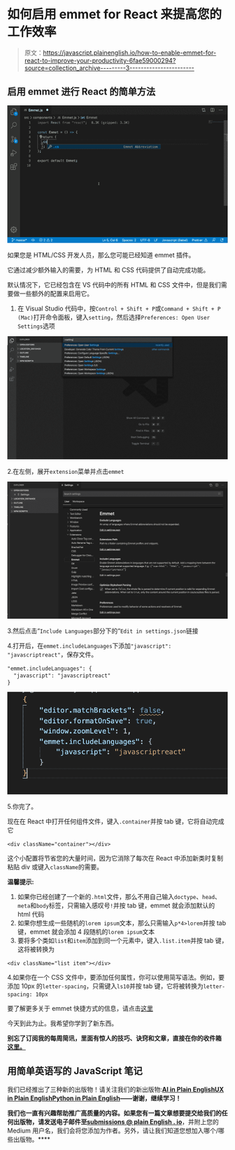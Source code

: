 # 如何启用 emmet for React 来提高您的工作效率

> 原文：<https://javascript.plainenglish.io/how-to-enable-emmet-for-react-to-improve-your-productivity-6fae59000294?source=collection_archive---------3----------------------->

## 启用 emmet 进行 React 的简单方法

![](img/4f8952a572e155f7eefbf041eb259335.png)

如果您是 HTML/CSS 开发人员，那么您可能已经知道 emmet 插件。

它通过减少额外输入的需要，为 HTML 和 CSS 代码提供了自动完成功能。

默认情况下，它已经包含在 VS 代码中的所有 HTML 和 CSS 文件中，但是我们需要做一些额外的配置来启用它。

1.  在 Visual Studio 代码中，按`Control + Shift + P`或`Command + Shift + P (Mac)`打开命令面板，键入`setting`，然后选择`Preferences: Open User Settings`选项

![](img/9a71b74acdadac7984789956ec688dcf.png)

2.在左侧，展开`extension`菜单并点击`emmet`

![](img/bcbcb02004522a1dd96dc09ff54b87d8.png)

3.然后点击“`Include Languages`部分下的“`Edit in settings.json`链接

4.打开后，在`emmet.includeLanguages`下添加`"javascript": "javascriptreact"`，保存文件。

```
"emmet.includeLanguages": {
  "javascript": "javascriptreact"
}
```

![](img/5afb1f5c89f31ad0599ec7fa0e476f69.png)

5.你完了。

现在在 React 中打开任何组件文件，键入`.container`并按 tab 键，它将自动完成它

```
<div className="container"></div>
```

这个小配置将节省您的大量时间，因为它消除了每次在 React 中添加新类时复制粘贴 div 或键入`className`的需要。

**温馨提示:**

1.  如果你已经创建了一个新的`.html`文件，那么不用自己输入`doctype`、`head`、`meta`和`body`标签，只需输入感叹号`!`并按 tab 键，emmet 就会添加默认的 html 代码
2.  如果你想生成一些随机的`lorem ipsum`文本，那么只需输入`p*4>lorem`并按 tab 键，emmet 就会添加 4 段随机的`lorem ipsum`文本
3.  要将多个类如`list`和`item`添加到同一个元素中，键入`.list.item`并按 tab 键，这将被转换为

```
<div className="list item"></div>
```

4.如果你在一个 CSS 文件中，要添加任何属性，你可以使用简写语法。例如，要添加 10px 的`letter-spacing`，只需键入`ls10`并按 tab 键，它将被转换为`letter-spacing: 10px`

要了解更多关于 emmet 快捷方式的信息，请点击[这里](https://docs.emmet.io/)

今天到此为止。我希望你学到了新东西。

**别忘了订阅我的每周简讯，里面有惊人的技巧、诀窍和文章，直接在你的收件箱** [**这里。**](https://yogeshchavan.dev/)

## **用简单英语写的 JavaScript 笔记**

我们已经推出了三种新的出版物！请关注我们的新出版物:[**AI in Plain English**](https://medium.com/ai-in-plain-english)[**UX in Plain English**](https://medium.com/ux-in-plain-english)[**Python in Plain English**](https://medium.com/python-in-plain-english)**——谢谢，继续学习！**

**我们也一直有兴趣帮助推广高质量的内容。如果您有一篇文章想要提交给我们的任何出版物，请发送电子邮件至[**submissions @ plain English . io**](mailto:submissions@plainenglish.io)**，并附上您的 Medium 用户名，我们会将您添加为作者。另外，请让我们知道您想加入哪个/哪些出版物。****